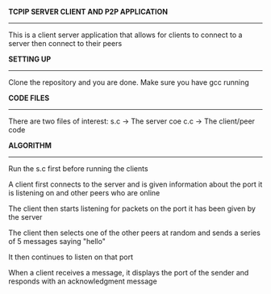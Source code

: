 
**TCPIP SERVER CLIENT AND P2P APPLICATION** 
**********************************************

This is a client server application that allows for clients to connect to a server then connect to their peers


**SETTING UP**
**********************************************

Clone the repository and you are done. Make sure you have gcc running



**CODE FILES**
**********************************************
There are two files of interest:
    s.c -> The server coe
    c.c -> The client/peer code 




**ALGORITHM**
**********************************************
Run the s.c first before running the clients

A client first connects to the server and is given information about the port it is listening on and other peers who are online

The client then starts listening for packets on the port it has been given by the server

The client then selects one of the other peers at random and sends a series of 5 messages saying "hello"

It then continues to listen on that port

When a client receives a message, it displays the port of the sender and responds with an acknowledgment message 